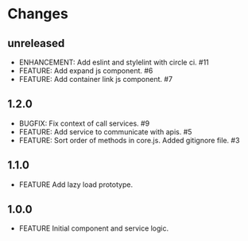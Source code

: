 # Changes

## unreleased

 - ENHANCEMENT: Add eslint and stylelint with circle ci. #11
 - FEATURE: Add expand js component. #6
 - FEATURE: Add container link js component. #7

## 1.2.0

 - BUGFIX: Fix context of call services. #9
 - FEATURE: Add service to communicate with apis. #5
 - FEATURE: Sort order of methods in core.js. Added gitignore file. #3

## 1.1.0

 - FEATURE Add lazy load prototype.

## 1.0.0

 - FEATURE Initial component and service logic.

